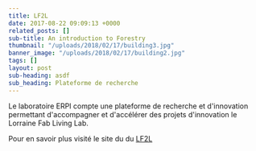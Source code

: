 ```yaml
---
title: LF2L
date: 2017-08-22 09:09:13 +0000
related_posts: []
sub-title: An introduction to Forestry
thumbnail: "/uploads/2018/02/17/building3.jpg"
banner_image: "/uploads/2018/02/17/building2.jpg"
tags: []
layout: post
sub-heading: asdf
sub_heading: Plateforme de recherche
---
```

Le laboratoire ERPI compte une plateforme de recherche et d'innovation permettant d'accompagner et d'accélérer des projets d'innovation le Lorraine Fab Living Lab.

Pour en savoir plus visité le site du du [LF2L](http://lf2l.fr "LF2L")